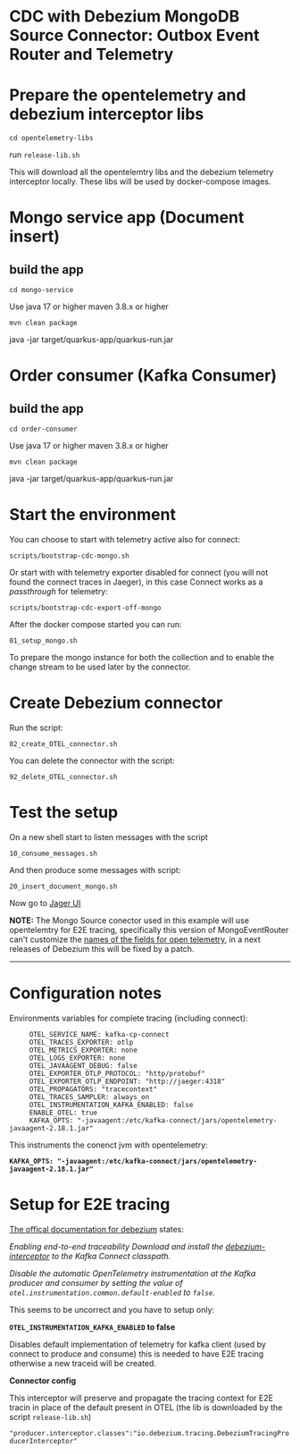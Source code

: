 
# CDC with Debezium MongoDB Source Connector: Outbox Event Router and Telemetry

# Prepare the opentelemetry and debezium interceptor libs

`cd opentelemetry-libs`

run `release-lib.sh`

This will download all the opentelemtry libs and the debezium telemetry interceptor locally. These libs will be used by docker-compose images.

# Mongo service app (Document insert)

## build the app

`cd mongo-service`

Use java 17 or higher
maven 3.8.x or higher

`mvn clean package`

java -jar target/quarkus-app/quarkus-run.jar

# Order consumer (Kafka Consumer)

## build the app

`cd order-consumer`

Use java 17 or higher
maven 3.8.x or higher

`mvn clean package`

java -jar target/quarkus-app/quarkus-run.jar

# Start the environment

You can choose to start with telemetry active also for connect:

```
scripts/bootstrap-cdc-mongo.sh
```

Or start with with telemetry exporter disabled for connect (you will not found the connect traces in Jaeger), in this case Connect works as a *passthrough* for telemetry:


```
scripts/bootstrap-cdc-export-off-mongo
```

After the docker compose started you can run:

`01_setup_mongo.sh`

To prepare the mongo instance for both the collection and to enable the change stream to be used later by the connector.

# Create Debezium connector

Run the script:

`02_create_OTEL_connector.sh`

You can delete the connector with the script:

`92_delete_OTEL_connector.sh`

# Test the setup

On a new shell start to listen messages with the script

`10_consume_messages.sh`

And then produce some messages with script:

`20_insert_document_mongo.sh`

Now go to [Jager UI](http://localhost:16686)




**NOTE:** The Mongo Source conector used in this example will use opentelemtry for E2E tracing, specifically this version of MongoEventRouter can't customize the [names of the fields for open telemetry](https://debezium.io/documentation/reference/stable/integrations/tracing.html#_configuration_options), in a next releases of Debezium this will be fixed by a patch.

---

# Configuration notes

Environments variables for complete tracing (including connect):

 ```
      OTEL_SERVICE_NAME: kafka-cp-connect
      OTEL_TRACES_EXPORTER: otlp
      OTEL_METRICS_EXPORTER: none
      OTEL_LOGS_EXPORTER: none
      OTEL_JAVAAGENT_DEBUG: false
      OTEL_EXPORTER_OTLP_PROTOCOL: "http/protobuf"
      OTEL_EXPORTER_OTLP_ENDPOINT: "http://jaeger:4318"
      OTEL_PROPAGATORS: "tracecontext"
      OTEL_TRACES_SAMPLER: always_on
      OTEL_INSTRUMENTATION_KAFKA_ENABLED: false
      ENABLE_OTEL: true
      KAFKA_OPTS: "-javaagent:/etc/kafka-connect/jars/opentelemetry-javaagent-2.18.1.jar"
```
This instruments the conenct jvm with opentelemetry:

**`KAFKA_OPTS: "-javaagent:/etc/kafka-connect/jars/opentelemetry-javaagent-2.18.1.jar"`**

# Setup for E2E tracing

[The offical documentation for debezium](https://debezium.io/documentation/reference/stable/integrations/tracing.html#_enabling_end_to_end_traceability) states:

*Enabling end-to-end traceability
Download and install the [debezium-interceptor](https://mvnrepository.com/artifact/io.debezium/debezium-interceptor/) to the Kafka Connect classpath.*

*Disable the automatic OpenTelemetry instrumentation at the Kafka producer and consumer by setting the value of `otel.instrumentation.common.default-enabled` to `false`.*

This seems to be uncorrect and you have to setup only:

**`OTEL_INSTRUMENTATION_KAFKA_ENABLED` to false** 

Disables default implementation of telemetry for kafka client (used by connect to produce and consume) this is needed to have E2E tracing otherwise a new traceid will be created.

**Connector config**

This interceptor will preserve and propagate the tracing context for E2E tracin in place of the default present in OTEL (the lib is downloaded by the script `release-lib.sh`)

`"producer.interceptor.classes":"io.debezium.tracing.DebeziumTracingProducerInterceptor"`
